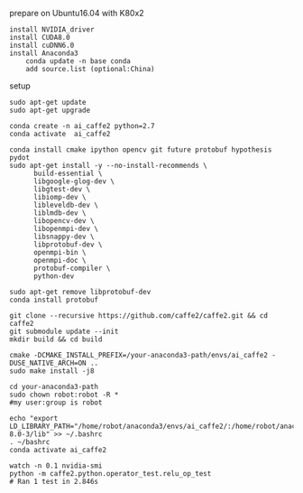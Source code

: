 prepare on Ubuntu16.04 with K80x2

    install NVIDIA_driver
    install CUDA8.0
    install cuDNN6.0
    install Anaconda3
        conda update -n base conda
        add source.list (optional:China)

setup 
```
sudo apt-get update
sudo apt-get upgrade

conda create -n ai_caffe2 python=2.7
conda activate  ai_caffe2

conda install cmake ipython opencv git future protobuf hypothesis pydot
sudo apt-get install -y --no-install-recommends \
      build-essential \
      libgoogle-glog-dev \
      libgtest-dev \
      libiomp-dev \
      libleveldb-dev \
      liblmdb-dev \
      libopencv-dev \
      libopenmpi-dev \
      libsnappy-dev \
      libprotobuf-dev \
      openmpi-bin \
      openmpi-doc \
      protobuf-compiler \
      python-dev

sudo apt-get remove libprotobuf-dev
conda install protobuf

git clone --recursive https://github.com/caffe2/caffe2.git && cd caffe2
git submodule update --init
mkdir build && cd build

cmake -DCMAKE_INSTALL_PREFIX=/your-anaconda3-path/envs/ai_caffe2 -DUSE_NATIVE_ARCH=ON ..
sudo make install -j8

cd your-anaconda3-path
sudo chown robot:robot -R * 
#my user:group is robot

echo "export LD_LIBRARY_PATH="/home/robot/anaconda3/envs/ai_caffe2/:/home/robot/anaconda3/pkgs/cudatoolkit-8.0-3/lib" >> ~/.bashrc
. ~/bashrc
conda activate ai_caffe2

watch -n 0.1 nvidia-smi 
python -m caffe2.python.operator_test.relu_op_test
# Ran 1 test in 2.846s
```
